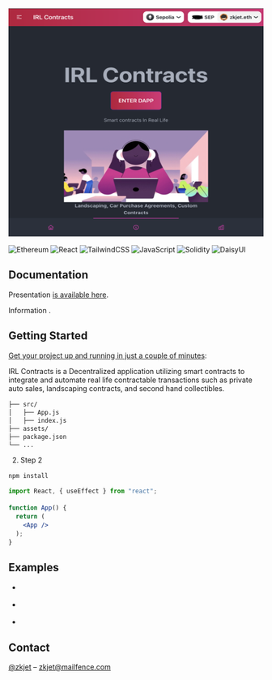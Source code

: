 <br />
<br />
<p align="center">
  <a href="https://www.www.com">
    <img src="./assets/screen.png" alt="" width="660" height="450">
  </a>
</p>

<!-- DOCUMENTATION -->
![Ethereum](https://img.shields.io/badge/Ethereum-3C3C3D?style=for-the-badge&logo=Ethereum&logoColor=white)
![React](https://img.shields.io/badge/react-%2320232a.svg?style=for-the-badge&logo=react&logoColor=%2361DAFB)
![TailwindCSS](https://img.shields.io/badge/tailwindcss-%2338B2AC.svg?style=for-the-badge&logo=tailwind-css&logoColor=white)
![JavaScript](https://img.shields.io/badge/javascript-%23323330.svg?style=for-the-badge&logo=javascript&logoColor=%23F7DF1E)
![Solidity](https://img.shields.io/badge/Solidity-%23363636.svg?style=for-the-badge&logo=solidity&logoColor=white)
![DaisyUI](https://raw.githubusercontent.com/saadeghi/files/main/daisyui/logo-4.svg=100x40)
## Documentation

Presentation [is available here](https://www.www.com).

Information [](https://github.com/zkjet).

## Getting Started

[Get your project up and running in just a couple of minutes](https://easybase.io/react/#setup):

IRL Contracts is a Decentralized application utilizing smart contracts to integrate and automate real life contractable transactions such as private auto sales, landscaping contracts, and second hand collectibles.

```shell
├── src/
│   ├── App.js
│   ├── index.js
├── assets/
├── package.json
└── ...
```

2. Step 2
```
npm install 
```

```jsx
import React, { useEffect } from "react";

function App() {
  return (
    <App />
  );
}
```

## Examples

* []()

* []()

* []()

<!-- CONTACT -->
## Contact

[@zkjet](https://twitter.com/zkjet) – zkjet@mailfence.com